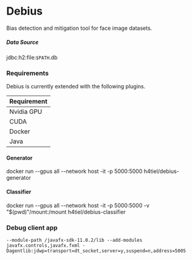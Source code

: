 # Debius 
Bias detection and mitigation tool for face image datasets.

##### Data Source
jdbc:h2:file:`$PATH`.db

### Requirements

Debius is currently extended with the following plugins.

| Requirement |
| ------ |
| Nvidia GPU |
| CUDA | 
| Docker | 
| Java | 

#### Generator

docker run --gpus all --network host -it -p 5000:5000 h4tiel/debius-generator

#### Classifier

docker run --gpus all --network host -it -p 5000:5000 -v "$(pwd)"/mount:/mount h4tiel/debius-classifier


### Debug client app

`--module-path /javafx-sdk-11.0.2/lib --add-modules javafx.controls,javafx.fxml -Dagentlib:jdwp=transport=dt_socket,server=y,suspend=n,address=5005`
